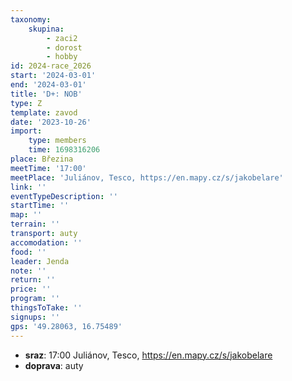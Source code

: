```yaml
---
taxonomy:
    skupina:
        - zaci2
        - dorost
        - hobby
id: 2024-race_2026
start: '2024-03-01'
end: '2024-03-01'
title: 'D+: NOB'
type: Z
template: zavod
date: '2023-10-26'
import:
    type: members
    time: 1698316206
place: Březina
meetTime: '17:00'
meetPlace: 'Juliánov, Tesco, https://en.mapy.cz/s/jakobelare'
link: ''
eventTypeDescription: ''
startTime: ''
map: ''
terrain: ''
transport: auty
accomodation: ''
food: ''
leader: Jenda
note: ''
return: ''
price: ''
program: ''
thingsToTake: ''
signups: ''
gps: '49.28063, 16.75489'
---
```


* **sraz**: 17:00 Juliánov, Tesco, https://en.mapy.cz/s/jakobelare
* **doprava**: auty
